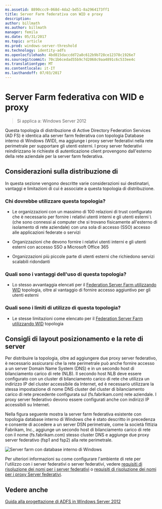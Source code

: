```yaml
---
ms.assetid: 8890ccc9-068d-4da2-bd51-8a2964173ff1
title: Server Farm federativa con WID e proxy
description: 
author: billmath
ms.author: billmath
manager: femila
ms.date: 05/31/2017
ms.topic: article
ms.prod: windows-server-threshold
ms.technology: identity-adfs
ms.openlocfilehash: 4bd815daccdd72a8c612b9b728ce12378c1926e7
ms.sourcegitcommit: 70c1b6cedad55b9c7d2068c9aa4891c6c533ee4c
ms.translationtype: MT
ms.contentlocale: it-IT
ms.lasthandoff: 07/03/2017
---
```

# <a name="federation-server-farm-using-wid-and-proxies"></a>Server Farm federativa con WID e proxy

>Si applica a: Windows Server 2012

Questa topologia di distribuzione di Active Directory Federation Services \(AD FS\) è identica alla server farm federativa con topologia Database interno di Windows \(WID\), ma aggiunge i proxy server federativi nella rete perimetrale per supportare gli utenti esterni. I proxy server federativi reindirizzano le richieste di autenticazione client provengono dall'esterno della rete aziendale per la server farm federativa.  
  
## <a name="deployment-considerations"></a>Considerazioni sulla distribuzione di  
In questa sezione vengono descritte varie considerazioni sui destinatari, vantaggi e limitazioni di cui è associate a questa topologia di distribuzione.  
  
### <a name="who-should-use-this-topology"></a>Chi dovrebbe utilizzare questa topologia?  
  
-   Le organizzazioni con un massimo di 100 relazioni di trust configurato che è necessario per fornire i relativi utenti interni e gli utenti esterni \ (che sono connessi ai computer che si trovano fisicamente all'esterno di isolamento di rete aziendale) con una sola di accesso \(SSO\) accesso alle applicazioni federate o servizi  
  
-   Organizzazioni che devono fornire i relativi utenti interni e gli utenti esterni con accesso SSO a Microsoft Office 365  
  
-   Organizzazioni più piccole parte di utenti esterni che richiedono servizi scalabili ridondanti  
  
### <a name="what-are-the-benefits-of-using-this-topology"></a>Quali sono i vantaggi dell'uso di questa topologia?  
  
-   Lo stesso avvantaggia elencati per il [Federation Server Farm utilizzando WID](Federation-Server-Farm-Using-WID-2012.md) topologia, oltre al vantaggio di fornire accesso aggiuntivo per gli utenti esterni  
  
### <a name="what-are-the-limitations-of-using-this-topology"></a>Quali sono i limiti di utilizzo di questa topologia?  
  
-   Le stesse limitazioni come elencato per il [Federation Server Farm utilizzando WID](Federation-Server-Farm-Using-WID-2012.md) topologia  
  
## <a name="server-placement-and-network-layout-recommendations"></a>Consigli di layout posizionamento e la rete di server  
Per distribuire la topologia, oltre ad aggiungere due proxy server federativo, è necessario assicurarsi che la rete perimetrale può anche fornire accesso a un server Domain Name System \(DNS\) e in un secondo host di bilanciamento carico di rete \(NLB\). Il secondo host NLB deve essere configurato con un cluster di bilanciamento carico di rete che utilizza un indirizzo IP del cluster accessibile da Internet, ed è necessario utilizzare la stessa impostazione di nome DNS cluster del cluster di bilanciamento carico di rete precedente configurata sul \(fs.fabrikam.com\) rete aziendale. I proxy server federativo devono essere configurati anche con indirizzi IP accessibili su Internet.  
  
Nella figura seguente mostra la server farm federativa esistente con topologia database interno di Windows che è stato descritto in precedenza e consente di accedere a un server DSN perimetrale, come la società fittizia Fabrikam, Inc., aggiunge un secondo host di bilanciamento carico di rete con il nome \(fs.fabrikam.com\) stesso cluster DNS e aggiunge due proxy server federativo \(fsp1 and fsp2\) alla rete perimetrale.  
  
![Server farm con database interno di Windows](media/FarmWIDProxies.gif)  
  
Per ulteriori informazioni su come configurare l'ambiente di rete per l'utilizzo con i server federativi o server federativi, vedere [requisiti di risoluzione dei nomi per i server federativi](Name-Resolution-Requirements-for-Federation-Servers.md) o [requisiti di risoluzione dei nomi per i proxy Server federativi](Name-Resolution-Requirements-for-Federation-Server-Proxies.md).  
  
## <a name="see-also"></a>Vedere anche
[Guida alla progettazione di ADFS in Windows Server 2012](AD-FS-Design-Guide-in-Windows-Server-2012.md)
